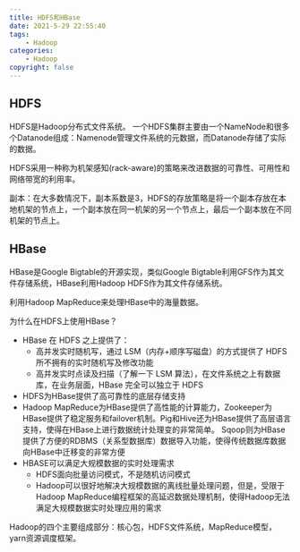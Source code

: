 ```yaml
---
title: HDFS和HBase
date: 2021-5-29 22:55:40
tags:
    - Hadoop
categories:
    - Hadoop
copyright: false
---
```




## HDFS

HDFS是Hadoop分布式文件系统。
一个HDFS集群主要由一个NameNode和很多个Datanode组成：Namenode管理文件系统的元数据，而Datanode存储了实际的数据。
<!-- more -->
HDFS采用一种称为机架感知(rack-aware)的策略来改进数据的可靠性、可用性和网络带宽的利用率。

副本：在大多数情况下，副本系数是3，HDFS的存放策略是将一个副本存放在本地机架的节点上，一个副本放在同一机架的另一个节点上，最后一个副本放在不同机架的节点上。



## HBase

HBase是Google Bigtable的开源实现，类似Google Bigtable利用GFS作为其文件存储系统，HBase利用Hadoop HDFS作为其文件存储系统。

利用Hadoop MapReduce来处理HBase中的海量数据。



为什么在HDFS上使用HBase？

- HBase 在 HDFS 之上提供了：
  - 高并发实时随机写，通过 LSM（内存+顺序写磁盘）的方式提供了 HDFS 所不拥有的实时随机写及修改功能
  - 高并发实时点读及扫描（了解一下 LSM 算法），在文件系统之上有数据库，在业务层面，HBase 完全可以独立于 HDFS
- HDFS为HBase提供了高可靠性的底层存储支持
- Hadoop MapReduce为HBase提供了高性能的计算能力，Zookeeper为HBase提供了稳定服务和failover机制。Pig和Hive还为HBase提供了高层语言支持，使得在HBase上进行数据统计处理变的非常简单。 Sqoop则为HBase提供了方便的RDBMS（关系型数据库）数据导入功能，使得传统数据库数据向HBase中迁移变的非常方便
- HBASE可以满足大规模数据的实时处理需求
	- HDFS面向批量访问模式，不是随机访问模式
	- Hadoop可以很好地解决大规模数据的离线批量处理问题，但是，受限于Hadoop MapReduce编程框架的高延迟数据处理机制，使得Hadoop无法满足大规模数据实时处理应用的需求

Hadoop的四个主要组成部分：核心包，HDFS文件系统，MapReduce模型，yarn资源调度框架。
